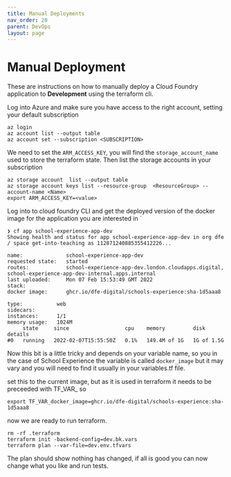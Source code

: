 ```yaml
---
title: Manual Deployments
nav_order: 20
parent: DevOps
layout: page
---
```



# Manual Deployment

These are instructions on how to manually deploy a Cloud Foundry application to **Development** using the terraform cli.

Log into Azure and make sure you have access to the right account, setting your default subscription

```
az login
az account list --output table
az account set --subscription <SUBSCRIPTION>

```

We need to set the ```ARM_ACCESS_KEY```, you will find the ```storage_account_name``` used to store the terraform state.
Then list the storage accounts in your subscription

```
az storage account  list --output table
az storage account keys list --resource-group  <ResourceGroup> --account-name <Name>
export ARM_ACCESS_KEY=<value>
```


Log into to cloud foundry CLI and get the deployed  version of the docker image for the application you are interested in `

```
❯ cf app school-experience-app-dev
Showing health and status for app school-experience-app-dev in org dfe / space get-into-teaching as 112871240885355412226...

name:              school-experience-app-dev
requested state:   started
routes:            school-experience-app-dev.london.cloudapps.digital, school-experience-app-dev-internal.apps.internal
last uploaded:     Mon 07 Feb 15:53:49 GMT 2022
stack:
docker image:      ghcr.io/dfe-digital/schools-experience:sha-1d5aaa8

type:           web
sidecars:
instances:      1/1
memory usage:   1024M
     state     since                  cpu    memory         disk         details
#0   running   2022-02-07T15:55:50Z   0.1%   149.4M of 1G   1G of 1.5G
```

Now this bit is a little tricky and depends on your variable name, so you in the case of School Experience the variable is called ```docker_image``` but it may vary and you will need to find it usually in your variables.tf file.

set this to the current image, but as it is used in terraform it needs to be preceeded with TF_VAR_ so

```export TF_VAR_docker_image=ghcr.io/dfe-digital/schools-experience:sha-1d5aaa8```

now we are ready to run terraform.

```
rm -rf .terraform
terraform init -backend-config=dev.bk.vars
terraform plan --var-file=dev.env.tfvars
```
The plan should show nothing has changed, if all is good you can now change what you like and run tests.
